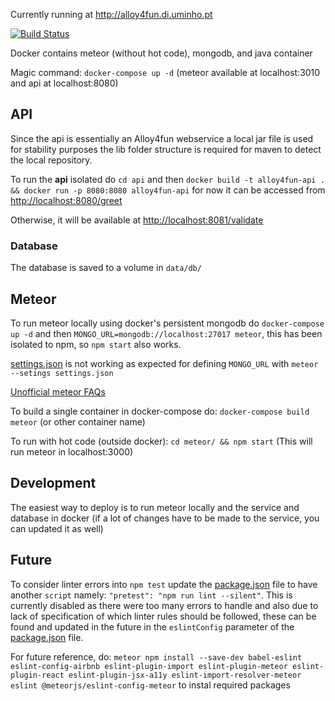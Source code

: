 Currently running at http://alloy4fun.di.uminho.pt

[![Build Status](https://travis-ci.org/msramalho/Alloy4FunWebApp.svg?branch=v1.0.0)](https://travis-ci.org/msramalho/Alloy4FunWebApp)

Docker contains meteor (without hot code), mongodb, and java container

Magic command: `docker-compose up -d` (meteor available at localhost:3010 and api at localhost:8080)

## API
Since the api is essentially an Alloy4fun webservice a local jar file is used for stability purposes the lib folder structure is required for maven to detect the local repository. 

To run the **api** isolated do `cd api` and then `docker build -t alloy4fun-api . && docker run -p 8080:8080 alloy4fun-api` for now it can be accessed from [http://localhost:8080/greet](http://localhost:8080/greet)

Otherwise, it will be available at [http://localhost:8081/validate](http://localhost:8081/validate)
### Database
The database is saved to a volume in `data/db/`

## Meteor
To run meteor locally using docker's persistent mongodb do `docker-compose up -d` and then `MONGO_URL=mongodb://localhost:27017 meteor`, this has been isolated to npm, so `npm start` also works.

[settings.json](settings.json) is not working as expected for defining `MONGO_URL` with `meteor --setings settings.json`

[Unofficial meteor FAQs](https://github.com/oortcloud/unofficial-meteor-faq)

To build a single container in docker-compose do: `docker-compose build meteor` (or other container name)

To run with hot code (outside docker): `cd meteor/ && npm start` (This will run meteor in localhost:3000)

## Development
The easiest way to deploy is to run meteor locally and the service and database in docker (if a lot of changes have to be made to the service, you can updated it as well)

## Future
To consider linter errors into `npm test` update the [package.json](meteor/package.json) file to have another `script` namely: `"pretest": "npm run lint --silent"`. This is currently disabled as there were too many errors to handle and also due to lack of specification of which linter rules should be followed, these can be found and updated in the future in the `eslintConfig` parameter of the [package.json](meteor/package.json) file.

For future reference, do:
```meteor npm install --save-dev babel-eslint eslint-config-airbnb eslint-plugin-import eslint-plugin-meteor eslint-plugin-react eslint-plugin-jsx-a11y eslint-import-resolver-meteor eslint @meteorjs/eslint-config-meteor``` to instal required packages